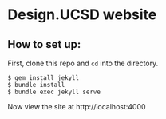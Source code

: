 # Design.UCSD website

## How to set up:
First, clone this repo and `cd` into the directory.

```
$ gem install jekyll
$ bundle install
$ bundle exec jekyll serve
```
Now view the site at http://localhost:4000
